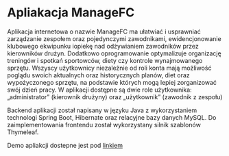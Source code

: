 <h1>Apliakacja ManageFC</h1>

<div>
  <p>
    Aplikacja internetowa o nazwie ManageFC ma ułatwiać i usprawniać zarządzanie zespołem oraz pojedynczymi zawodnikami, ewidencjonowanie klubowego ekwipunku iopiekę nad odżywianiem zawodników przez kierowników drużyn. Dodatkowo oprogramowanie optymalizuje organizację treningów i spotkań sportowców, diety czy kontrole wynajmowanego sprzętu. Wszyscy użytkownicy niezależnie od roli konta mają możliwość poglądu swoich aktualnych oraz historycznych planów, diet oraz wypożyczonego sprzętu, na podstawie których mogą lepiej zorganizować swój dzień pracy. W aplikacji dostępne są dwie role użytkownika: „administrator” (kierownik drużyny) oraz „użytkownik” (zawodnik z zespołu)
  </p>
  <p>
    Backend aplikacji został napisany w języku Java z wykorzystaniem technologi Spring Boot, Hibernate oraz relacyjne bazy danych MySQL. Do zaimplementowania frontendu został wykorzystany silnik szablonów Thymeleaf. 
  </p>

  <p>
    Demo apliakcji dostepne jest pod <a href="https://youtu.be/IFDhJtvC-jc" target="_blank">linkiem</a>
  </p>
</div>



